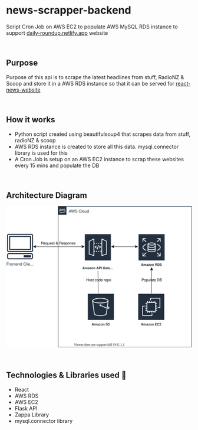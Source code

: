 <h1>
  news-scrapper-backend
</h1>
<p>
Script Cron Job on AWS EC2 to populate AWS MySQL RDS instance to support <a href="https://daily-roundup.netlify.app/">daily-roundup.netlify.app</a> website
</p>
<br>
<h2>Purpose</h2>
<p>
Purpose of this api is to scrape the latest headlines from stuff, RadioNZ & Scoop and store it in a AWS RDS instance so that it can be served for <a href="https://github.com/rykumar13/react-news-website">
react-news-website</a>
</p>
<br>
<h2> How it works</h2>
<p align="center">
  <ul>
  <li>Python script created using beautifulsoup4 that scrapes data from stuff, radioNZ & scoop</li>
  <li>AWS RDS instance is created to store all this data. mysql.connector library is used for this</li>
  <li>A Cron Job is setup on an AWS EC2 instance to scrap these websites every 15 mins and populate the DB</li>
  </ul>
  <br>
  <h2> Architecture Diagram</h2>
  <p>
  <img alt="diagram" src="https://raw.githubusercontent.com/rykumar13/react-news-website/4f574629a632a87e3cc2d86c6d9c21c73ccb330b/diagrams/diagram.svg" />
    <p>
</p>
<br>
<h2>
Technologies & Libraries used 🚀
  </h2>
  <p> 
    <ul>
     <li>React</li>
     <li>AWS RDS</li>
     <li>AWS EC2</li>
     <li>Flask API</li>
     <li>Zappa Library</li>
     <li>mysql.connector library</li>
    </ul>
  </p>
<h2>
  <br>

